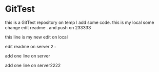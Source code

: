 # GitTest
this is a GitTest  repository  on temp I add some code.
this is my local some change
edit readme . and push on 233333


this line is my new edit on local


edit readme on server 2 :


add one line on server

add one line on server2222
